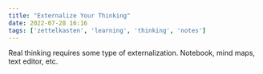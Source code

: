 ```yaml
---
title: "Externalize Your Thinking"
date: 2022-07-28 16:16
tags: ['zettelkasten', 'learning', 'thinking', 'notes']
---
```


Real thinking requires some type of externalization. Notebook, mind maps, text editor, etc.
